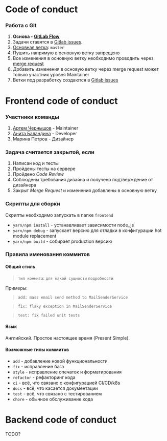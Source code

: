 # Code of conduct

### Работа с Git

1. **Основа - [GitLab Flow](https://docs.gitlab.com/ee/topics/gitlab_flow.html#github-flow-as-a-simpler-alternative)**
1. Задачи ставятся в [Gitlab issues](https://gitlab.com/temikmax/org-mephi-2.0/-/issues).
1. [Основная ветка](https://docs.gitlab.com/ee/topics/gitlab_flow.html#github-flow-as-a-simpler-alternative): `master`
1. Пушить напрямую в основную ветку запрещено
1. Все изменения в основную ветку необходимо проводить через [merge request](https://gitlab.com/temikmax/org-mephi-2.0/-/merge_requests)
1. Добавить изменения в основую ветку через merge request может только участник уровня Maintainer
1. Ветки под разработку создаются в [Gitlab issues](https://gitlab.com/temikmax/org-mephi-2.0/-/issues)


# Frontend code of conduct

### Участники команды
1. [Артем Чернышов](https://gitlab.com/ache) - Maintainer
1. [Анита Баландина](https://gitlab.com/anita-balandina) - Developer
1. Марина Петроа - Дизайнер

### Задача считается закрытой, если
1. Написан код и тесты
1. Пройдены тесты на сервере
1. Пройдено *Code Review*
1. Соблюдены требования дизайна и получено подтверждение от дизайнера
1. Закрыт *Merge Request* и изменения добавлены в основную ветку

### Скрипты для сборки
Скрипты необходимо запускать в папке `frontend`
- `yarn/npm install` - устанавливает зависимости node_js
- `yarn/npm debug` - запускает версию для отладки в конфигурации hot module replacement
- `yarn/npm build` - собирает production версию

### Правила именования коммитов
#### Общий стиль
> `тип коммита`: `для какой сущности` `подробности`

Примеры:
> `add: mass email send method to MailSenderService`

> `fix: flaky exception in MailSenderService`

> `test: fix failed unit tests`

#### Язык
Английский. Простое настоящее время (Present Simple).

#### Возможные типы коммитов
- `add` - добавление новой функциональности
- `fix` - исправление бага
- `style` - исправление опечаток и форматирования
- `refactor` - рефакторинг кода
- `ci` - всё, что связано с конфигурацией CI/CD/k8s
- `docs` - всё, что касается документации
- `test` - всё, что связано с тестированием
- `chore` - обычное обслуживание кода


# Backend code of conduct
TODO?
